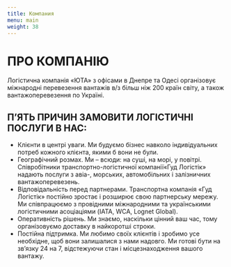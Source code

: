 ```yaml
---
title: Компания
menu: main
weight: 38
---
```


# ПРО КОМПАНІЮ

Логістична компанія «ЮТА» з офісами в Днепре та Одесі організовує міжнародні перевезення вантажів в/з більш ніж 200 країн світу, а також вантажоперевезення по Україні.

## П’ЯТЬ ПРИЧИН ЗАМОВИТИ ЛОГІСТИЧНІ ПОСЛУГИ В НАС:

* Клієнти в центрі уваги. Ми будуємо бізнес навколо індивідуальних потреб кожного клієнта, якими б вони не були.
* Географічний розмах. Ми – всюди: на суші, на морі, у повітрі. Співробітники транспортно-логістичної компанії«Гуд Логістік» надають послуги з авіа-, морських, автомобільних і залізничних вантажоперевезень.
* Відповідальність перед партнерами. Транспортна компанія «Гуд Логістік» постійно зростає і розширює свою партнерську мережу. Ми співпрацюємо з провідними міжнародними та українськими логістичними асоціаціями (IATA, WCA, Lognet Global).
* Оперативність рішень. Ми знаємо, наскільки цінний ваш час, тому організовуємо доставку в найкоротші строки.
* Постійна підтримка. Ми любимо своїх клієнтів і зробимо усе необхідне, щоб вони залишалися з нами надовго. Ми готові бути на зв’язку 24 на 7, відстежуючи стан і місцезнаходження вашого вантажу.
